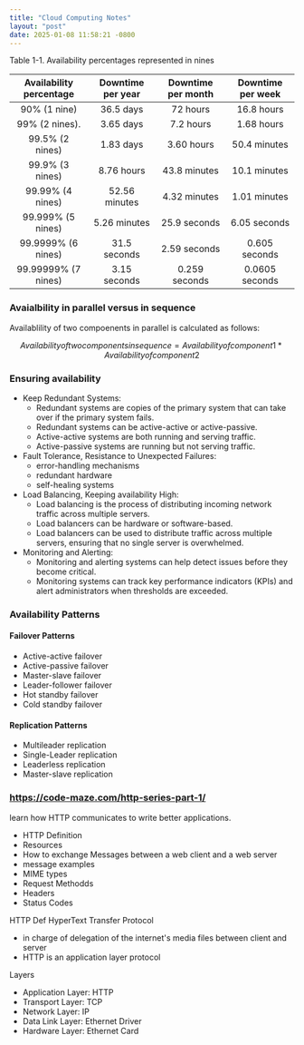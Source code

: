 ```yaml
---
title: "Cloud Computing Notes"
layout: "post"
date: 2025-01-08 11:58:21 -0800
---
```



Table 1-1. Availability percentages represented in nines

| Availability percentage | Downtime per year | Downtime per month | Downtime per week |
|:-----------------------:|:-----------------:|:------------------:|:-----------------:|
|      90% (1 nine)       |     36.5 days     |      72 hours      |    16.8 hours     | 
|     99% (2 nines).      |     3.65 days     |     7.2 hours      |    1.68 hours     |
|     99.5% (2 nines)     |     1.83 days     |     3.60 hours     |   50.4 minutes    |
|     99.9% (3 nines)     |    8.76 hours     |    43.8 minutes    |   10.1 minutes    |
|    99.99% (4 nines)     |   52.56 minutes   |    4.32 minutes    |   1.01 minutes    |
|    99.999% (5 nines)    |   5.26 minutes    |    25.9 seconds    |   6.05 seconds    |
|   99.9999% (6 nines)    |   31.5 seconds    |    2.59 seconds    |   0.605 seconds   |
|   99.99999% (7 nines)   |   3.15 seconds    |   0.259 seconds    |  0.0605 seconds   |



### Avaialbility in parallel versus in sequence
Availablility of two compoenents in parallel is calculated as follows:
```math
Availability of two components in sequence = Availability of component 1 * Availability of component 2
```


### Ensuring availability

* Keep Redundant Systems: 
  * Redundant systems are copies of the primary system that can take over if the primary system fails.
  * Redundant systems can be active-active or active-passive.
  * Active-active systems are both running and serving traffic.
  * Active-passive systems are running but not serving traffic.
* Fault Tolerance, Resistance to Unexpected Failures:
  * error-handling mechanisms
  * redundant hardware
  * self-healing systems
* Load Balancing, Keeping availability High:
  * Load balancing is the process of distributing incoming network traffic across multiple servers.
  * Load balancers can be hardware or software-based.
  * Load balancers can be used to distribute traffic across multiple servers, ensuring that no single server is overwhelmed.
* Monitoring and Alerting:
  * Monitoring and alerting systems can help detect issues before they become critical.
  * Monitoring systems can track key performance indicators (KPIs) and alert administrators when thresholds are exceeded.



### Availability Patterns
#### Failover Patterns
* Active-active failover
* Active-passive failover
* Master-slave failover
* Leader-follower failover
* Hot standby failover
* Cold standby failover
#### Replication Patterns
* Multileader replication
* Single-Leader replication
* Leaderless replication
* Master-slave replication

### https://code-maze.com/http-series-part-1/
learn how HTTP communicates to write better applications.

* HTTP Definition
* Resources
* How to exchange Messages between a web client and a web server
* message examples
* MIME types
* Request Methodds
* Headers
* Status Codes


HTTP Def
HyperText Transfer Protocol
* in charge of delegation of the internet's media files between client and server
* HTTP is an application layer protocol


Layers
* Application Layer: HTTP
* Transport Layer: TCP
* Network Layer: IP
* Data Link Layer: Ethernet Driver
* Hardware Layer: Ethernet Card